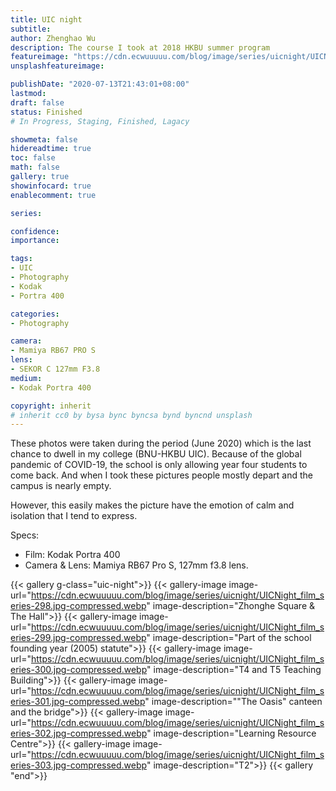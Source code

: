 ```yaml
---
title: UIC night
subtitle: 
author: Zhenghao Wu
description: The course I took at 2018 HKBU summer program
featureimage: "https://cdn.ecwuuuuu.com/blog/image/series/uicnight/UICNight_film_series-302.jpg-compressed.webp"
unsplashfeatureimage: 

publishDate: "2020-07-13T21:43:01+08:00"
lastmod: 
draft: false
status: Finished
# In Progress, Staging, Finished, Lagacy

showmeta: false
hidereadtime: true
toc: false
math: false
gallery: true
showinfocard: true
enablecomment: true

series: 

confidence: 
importance: 

tags:
- UIC
- Photography
- Kodak
- Portra 400

categories:
- Photography

camera:
- Mamiya RB67 PRO S
lens:
- SEKOR C 127mm F3.8
medium:
- Kodak Portra 400

copyright: inherit
# inherit cc0 by bysa bync byncsa bynd byncnd unsplash
---
```



<!--more-->

These photos were taken during the period (June 2020) which is the last chance to dwell in my college (BNU-HKBU UIC). Because of the global pandemic of COVID-19, the school is only allowing year four students to come back. And when I took these pictures people mostly depart and the campus is nearly empty.

However, this easily makes the picture have the emotion of calm and isolation that I tend to express.

Specs:
- Film: Kodak Portra 400
- Camera & Lens: Mamiya RB67 Pro S, 127mm f3.8 lens.

{{< gallery g-class="uic-night">}}
{{< gallery-image
image-url="https://cdn.ecwuuuuu.com/blog/image/series/uicnight/UICNight_film_series-298.jpg-compressed.webp"
image-description="Zhonghe Square & The Hall">}}
{{< gallery-image
image-url="https://cdn.ecwuuuuu.com/blog/image/series/uicnight/UICNight_film_series-299.jpg-compressed.webp"
image-description="Part of the school founding year (2005) statute">}}
{{< gallery-image
image-url="https://cdn.ecwuuuuu.com/blog/image/series/uicnight/UICNight_film_series-300.jpg-compressed.webp"
image-description="T4 and T5 Teaching Building">}}
{{< gallery-image
image-url="https://cdn.ecwuuuuu.com/blog/image/series/uicnight/UICNight_film_series-301.jpg-compressed.webp"
image-description="\"The Oasis\" canteen and the bridge">}}
{{< gallery-image
image-url="https://cdn.ecwuuuuu.com/blog/image/series/uicnight/UICNight_film_series-302.jpg-compressed.webp"
image-description="Learning Resource Centre">}}
{{< gallery-image
image-url="https://cdn.ecwuuuuu.com/blog/image/series/uicnight/UICNight_film_series-303.jpg-compressed.webp"
image-description="T2">}}
{{< gallery "end">}}
